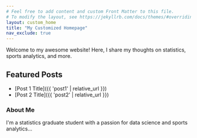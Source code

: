 ```yaml
---
# Feel free to add content and custom Front Matter to this file.
# To modify the layout, see https://jekyllrb.com/docs/themes/#overriding-theme-defaults
layout: custom_home
title: "My Customized Homepage"
nav_exclude: true
---
```


Welcome to my awesome website! Here, I share my thoughts on statistics, sports analytics, and more.

## Featured Posts
- [Post 1 Title]({{ 'post1' | relative_url }})
- [Post 2 Title]({{ 'post2' | relative_url }})

### About Me
I'm a statistics graduate student with a passion for data science and sports analytics...
